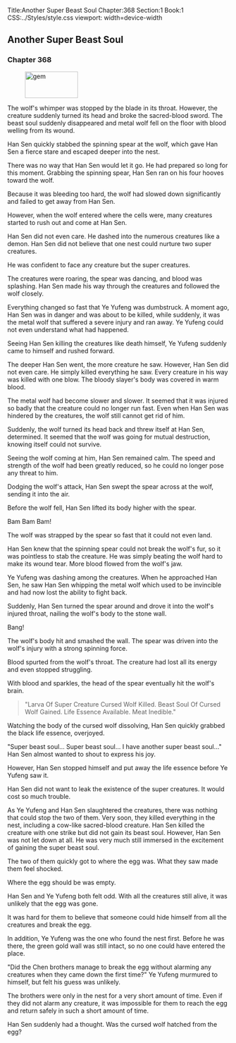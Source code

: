 Title:Another Super Beast Soul 
Chapter:368 
Section:1 
Book:1 
CSS:../Styles/style.css 
viewport: width=device-width
  
## Another Super Beast Soul
### Chapter 368
  
<figure>
	<img src="../Images/gem.gif" alt="gem" id="gem" width="120" height="60" />
</figure>
  

  
The wolf's whimper was stopped by the blade in its throat. However, the creature suddenly turned its head and broke the sacred-blood sword. The beast soul suddenly disappeared and metal wolf fell on the floor with blood welling from its wound.

Han Sen quickly stabbed the spinning spear at the wolf, which gave Han Sen a fierce stare and escaped deeper into the nest.

There was no way that Han Sen would let it go. He had prepared so long for this moment. Grabbing the spinning spear, Han Sen ran on his four hooves toward the wolf.

Because it was bleeding too hard, the wolf had slowed down significantly and failed to get away from Han Sen.

However, when the wolf entered where the cells were, many creatures started to rush out and come at Han Sen.

Han Sen did not even care. He dashed into the numerous creatures like a demon. Han Sen did not believe that one nest could nurture two super creatures.

He was confident to face any creature but the super creatures.

The creatures were roaring, the spear was dancing, and blood was splashing. Han Sen made his way through the creatures and followed the wolf closely.

Everything changed so fast that Ye Yufeng was dumbstruck. A moment ago, Han Sen was in danger and was about to be killed, while suddenly, it was the metal wolf that suffered a severe injury and ran away. Ye Yufeng could not even understand what had happened.

Seeing Han Sen killing the creatures like death himself, Ye Yufeng suddenly came to himself and rushed forward.

The deeper Han Sen went, the more creature he saw. However, Han Sen did not even care. He simply killed everything he saw. Every creature in his way was killed with one blow. The bloody slayer's body was covered in warm blood.

The metal wolf had become slower and slower. It seemed that it was injured so badly that the creature could no longer run fast. Even when Han Sen was hindered by the creatures, the wolf still cannot get rid of him.

Suddenly, the wolf turned its head back and threw itself at Han Sen, determined. It seemed that the wolf was going for mutual destruction, knowing itself could not survive.

Seeing the wolf coming at him, Han Sen remained calm. The speed and strength of the wolf had been greatly reduced, so he could no longer pose any threat to him.

Dodging the wolf's attack, Han Sen swept the spear across at the wolf, sending it into the air.

Before the wolf fell, Han Sen lifted its body higher with the spear.

Bam Bam Bam!

The wolf was strapped by the spear so fast that it could not even land.

Han Sen knew that the spinning spear could not break the wolf's fur, so it was pointless to stab the creature. He was simply beating the wolf hard to make its wound tear. More blood flowed from the wolf's jaw.

Ye Yufeng was dashing among the creatures. When he approached Han Sen, he saw Han Sen whipping the metal wolf which used to be invincible and had now lost the ability to fight back.

Suddenly, Han Sen turned the spear around and drove it into the wolf's injured throat, nailing the wolf's body to the stone wall.

Bang!

The wolf's body hit and smashed the wall. The spear was driven into the wolf's injury with a strong spinning force.

Blood spurted from the wolf's throat. The creature had lost all its energy and even stopped struggling.

With blood and sparkles, the head of the spear eventually hit the wolf's brain.

> "Larva Of Super Creature Cursed Wolf Killed. Beast Soul Of Cursed Wolf Gained. Life Essence Available. Meat Inedible."

Watching the body of the cursed wolf dissolving, Han Sen quickly grabbed the black life essence, overjoyed.

"Super beast soul… Super beast soul… I have another super beast soul…" Han Sen almost wanted to shout to express his joy.

However, Han Sen stopped himself and put away the life essence before Ye Yufeng saw it.

Han Sen did not want to leak the existence of the super creatures. It would cost so much trouble.

As Ye Yufeng and Han Sen slaughtered the creatures, there was nothing that could stop the two of them. Very soon, they killed everything in the nest, including a cow-like sacred-blood creature. Han Sen killed the creature with one strike but did not gain its beast soul. However, Han Sen was not let down at all. He was very much still immersed in the excitement of gaining the super beast soul.

The two of them quickly got to where the egg was. What they saw made them feel shocked.

Where the egg should be was empty.

Han Sen and Ye Yufeng both felt odd. With all the creatures still alive, it was unlikely that the egg was gone.

It was hard for them to believe that someone could hide himself from all the creatures and break the egg.

In addition, Ye Yufeng was the one who found the nest first. Before he was there, the green gold wall was still intact, so no one could have entered the place.

"Did the Chen brothers manage to break the egg without alarming any creatures when they came down the first time?" Ye Yufeng murmured to himself, but felt his guess was unlikely.

The brothers were only in the nest for a very short amount of time. Even if they did not alarm any creature, it was impossible for them to reach the egg and return safely in such a short amount of time.

Han Sen suddenly had a thought. Was the cursed wolf hatched from the egg?